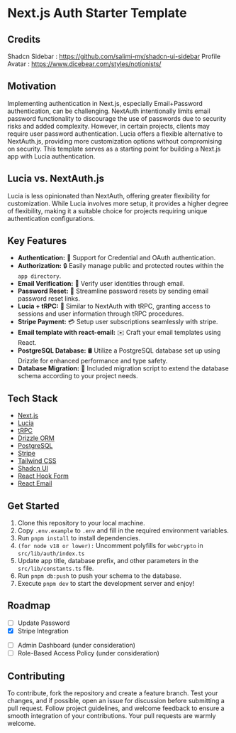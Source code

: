 # Next.js Auth Starter Template


## Credits

Shadcn Sidebar : https://github.com/salimi-my/shadcn-ui-sidebar
Profile Avatar : https://www.dicebear.com/styles/notionists/

## Motivation

Implementing authentication in Next.js, especially Email+Password authentication, can be challenging. NextAuth intentionally limits email password functionality to discourage the use of passwords due to security risks and added complexity. However, in certain projects, clients may require user password authentication. Lucia offers a flexible alternative to NextAuth.js, providing more customization options without compromising on security. This template serves as a starting point for building a Next.js app with Lucia authentication.

## Lucia vs. NextAuth.js

Lucia is less opinionated than NextAuth, offering greater flexibility for customization. While Lucia involves more setup, it provides a higher degree of flexibility, making it a suitable choice for projects requiring unique authentication configurations.

## Key Features

- **Authentication:** 💼 Support for Credential and OAuth authentication.
- **Authorization:** 🔒 Easily manage public and protected routes within the `app directory`.
- **Email Verification:** 📧 Verify user identities through email.
- **Password Reset:** 🔑 Streamline password resets by sending email password reset links.
- **Lucia + tRPC:** 🔄 Similar to NextAuth with tRPC, granting access to sessions and user information through tRPC procedures.
- **Stripe Payment:** 💳 Setup user subscriptions seamlessly with stripe.
- **Email template with react-email:** ✉️ Craft your email templates using React.
- **PostgreSQL Database:** 🛢️ Utilize a PostgreSQL database set up using Drizzle for enhanced performance and type safety.
- **Database Migration:** 🚀 Included migration script to extend the database schema according to your project needs.

## Tech Stack

- [Next.js](https://nextjs.org)
- [Lucia](https://lucia-auth.com/)
- [tRPC](https://trpc.io)
- [Drizzle ORM](https://orm.drizzle.team/)
- [PostgreSQL](https://www.postgresql.org/)
- [Stripe](https://stripe.com/)
- [Tailwind CSS](https://tailwindcss.com)
- [Shadcn UI](https://ui.shadcn.com/)
- [React Hook Form](https://www.react-hook-form.com/)
- [React Email](https://react.email/)

## Get Started

1. Clone this repository to your local machine.
2. Copy `.env.example` to `.env` and fill in the required environment variables.
3. Run `pnpm install` to install dependencies.
4. `(for node v18 or lower):` Uncomment polyfills for `webCrypto` in `src/lib/auth/index.ts`
5. Update app title, database prefix, and other parameters in the `src/lib/constants.ts` file.
6. Run `pnpm db:push` to push your schema to the database.
7. Execute `pnpm dev` to start the development server and enjoy!

## Roadmap

- [ ] Update Password
- [x] Stripe Integration
<!-- - [x] API Rate-Limiting see branch - [upstash-ratelimiting](https://github.com/iamtouha/next-lucia-auth/tree/upstash-ratelimiting) -->
- [ ] Admin Dashboard (under consideration)
- [ ] Role-Based Access Policy (under consideration)

## Contributing

To contribute, fork the repository and create a feature branch. Test your changes, and if possible, open an issue for discussion before submitting a pull request. Follow project guidelines, and welcome feedback to ensure a smooth integration of your contributions. Your pull requests are warmly welcome.
